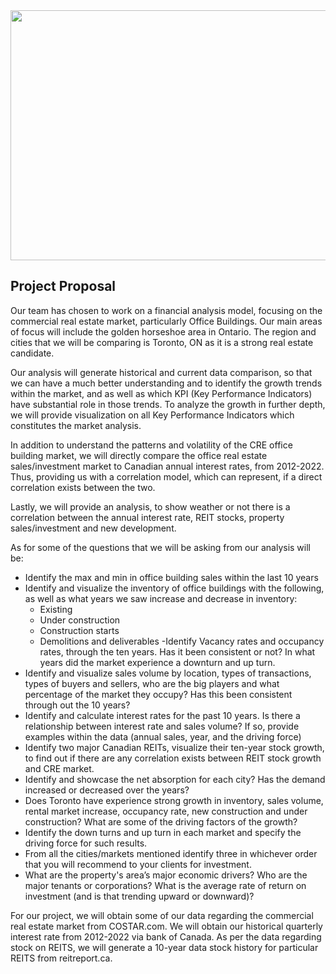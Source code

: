 
<img src="https://media.istockphoto.com/photos/futuristic-skyscrapers-at-dusk-picture-id1181546520?k=20&m=1181546520&s=612x612&w=0&h=uDYKdiBzkwL9KOgGelr52wqJJaBd4kJM2GVEqJQIlVw=" width="600" height="400">


## Project Proposal 

Our team has chosen to work on a financial analysis model, focusing on the 
commercial real estate market, particularly Office Buildings. Our main areas 
of focus will include the golden horseshoe area in Ontario. The region and 
cities that we will be comparing is Toronto, ON as it is a strong real estate candidate. 

Our analysis will generate historical and current data comparison, so that we 
can have a much better understanding and to identify the growth trends 
within the market, and as well as which KPI (Key Performance Indicators) 
have substantial role in those trends. To analyze the growth in further depth,
we will provide visualization on all Key Performance Indicators which 
constitutes the market analysis. 

In addition to understand the patterns and volatility of the CRE office building
market, we will directly compare the office real estate sales/investment 
market to Canadian annual interest rates, from 2012-2022. Thus, providing 
us with a correlation model, which can represent, if a direct correlation exists
between the two. 

Lastly, we will provide an analysis, to show weather or not there is a 
correlation between the annual interest rate, REIT stocks, property 
sales/investment and new development. 

As for some of the questions that we will be asking from our analysis will be:
- Identify the max and min in office building sales within the last 10 
years 
- Identify and visualize the inventory of office buildings with the 
following, as well as what years we saw increase and decrease in 
inventory:
    - Existing
    - Under construction
    - Construction starts 
    - Demolitions and deliverables 
-Identify Vacancy rates and occupancy rates, through the ten years. 
Has it been consistent or not? In what years did the market experience
a downturn and up turn. 
- Identify and visualize sales volume by location, types of transactions, 
types of buyers and sellers, who are the big players and what 
percentage of the market they occupy? Has this been consistent 
through out the 10 years?
- Identify and calculate interest rates for the past 10 years. Is there a 
relationship between interest rate and sales volume? If so, provide 
examples within the data (annual sales, year, and the driving force)
- Identify two major Canadian REITs, visualize their ten-year stock 
growth, to find out if there are any correlation exists between REIT 
stock growth and CRE market. 
- Identify and showcase the net absorption for each city? Has the 
demand increased or decreased over the years? 
- Does Toronto have experience strong growth in inventory, sales volume, rental market increase, occupancy rate, new construction and under construction? What are some of the driving factors of the growth?
- Identify the down turns and up turn in each market and specify the 
driving force for such results. 
- From all the cities/markets mentioned identify three in whichever order
that you will recommend to your clients for investment.  
- What are the property's area’s major economic drivers? Who are the 
major tenants or corporations? What is the average rate of return on 
investment (and is that trending upward or downward)?


For our project, we will obtain some of our data regarding the commercial 
real estate market from COSTAR.com. We will obtain our historical quarterly 
interest rate from 2012-2022 via bank of Canada. As per the data regarding 
stock on REITS, we will generate a 10-year data stock history for particular 
REITS from reitreport.ca. 
